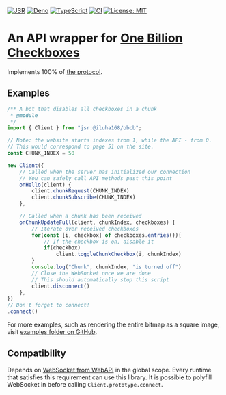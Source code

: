 [![JSR][jsr-badge]][jsr-url]
[![Deno][deno-badge]][deno-url]
[![TypeScript][typescript-badge]][typescript-url]
[![CI][ci-badge]][ci-url]
[![License: MIT][license-badge]][license-url]

# An API wrapper for [One Billion Checkboxes](https://checkbox.ing)

Implements 100% of [the protocol](https://checkbox.ing/proto-docs).

## Examples
```ts
/** A bot that disables all checkboxes in a chunk
 * @module
 */
import { Client } from "jsr:@iluha168/obcb";

// Note: the website starts indexes from 1, while the API - from 0.
// This would correspond to page 51 on the site.
const CHUNK_INDEX = 50

new Client({
    // Called when the server has initialized our connection
    // You can safely call API methods past this point
    onHello(client) {
        client.chunkRequest(CHUNK_INDEX)
        client.chunkSubscribe(CHUNK_INDEX)
    },

    // Called when a chunk has been received
    onChunkUpdateFull(client, chunkIndex, checkboxes) {
        // Iterate over received checkboxes
        for(const [i, checkbox] of checkboxes.entries()){
            // If the checkbox is on, disable it
            if(checkbox)
                client.toggleChunkCheckbox(i, chunkIndex)
        }
        console.log("Chunk", chunkIndex, "is turned off")
        // Close the WebSocket once we are done
        // This should automatically stop this script
        client.disconnect()
    },
})
// Don't forget to connect!
.connect()
```
For more examples, such as rendering the entire bitmap as a square image, visit [examples folder on GitHub](https://github.com/iluha168/obcb-api-wrapper/tree/main/examples).

## Compatibility
Depends on [WebSocket from WebAPI](https://developer.mozilla.org/en-US/docs/Web/API/WebSocket) in the global scope.
Every runtime that satisfies this requirement can use this library. It is possible to polyfill WebSocket in before calling `Client.prototype.connect`.

[jsr-badge]: https://jsr.io/badges/@iluha168/obcb?style=flat-square
[jsr-url]: https://jsr.io/@iluha168/obcb

[deno-badge]: https://img.shields.io/badge/Deno-000000?logo=Deno&logoColor=FFF&style=flat-square
[deno-url]: https://deno.com/

[typescript-badge]: https://img.shields.io/badge/TypeScript-3178C6?logo=TypeScript&logoColor=FFF&style=flat-square
[typescript-url]: https://www.typescriptlang.org/

[ci-badge]: https://img.shields.io/github/actions/workflow/status/iluha168/obcb-api-wrapper/publish.yml?logo=github&style=flat-square
[ci-url]: https://github.com/iluha168/obcb-api-wrapper/actions/workflows/publish.yml

[license-badge]: https://img.shields.io/badge/License-MIT-blue.svg?style=flat-square
[license-url]: https://wei.mit-license.org